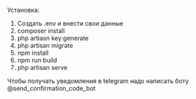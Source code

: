 Установка:
1) Создать .env и внести свои данные
2) composer install
3) php artiasn key:generate
4) php artisan migrate
5) npm install
6) npm run build
7) php artisan serve

Чтобы получать уведомления в telegram надо написать боту @send_confirmation_code_bot 

